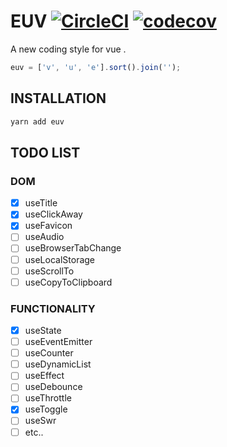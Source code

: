 # EUV [![CircleCI](https://circleci.com/gh/Awesome-Creators/euv.svg?style=svg&circle-token=74859479154a741060b1bd036508b21782ae7424)](https://circleci.com/gh/Awesome-Creators/euv) [![codecov](https://codecov.io/gh/Awesome-Creators/euv/branch/master/graph/badge.svg?token=FA4WQGNR20)](https://codecov.io/gh/Awesome-Creators/euv)

A new coding style for vue .

```js
euv = ['v', 'u', 'e'].sort().join('');
```

## INSTALLATION

```bash
yarn add euv
```

## TODO LIST

### DOM

- [x] useTitle
- [x] useClickAway
- [x] useFavicon
- [ ] useAudio
- [ ] useBrowserTabChange
- [ ] useLocalStorage
- [ ] useScrollTo
- [ ] useCopyToClipboard

### FUNCTIONALITY

- [x] useState
- [ ] useEventEmitter
- [ ] useCounter
- [ ] useDynamicList
- [ ] useEffect
- [ ] useDebounce
- [ ] useThrottle
- [x] useToggle
- [ ] useSwr
- [ ] etc..
